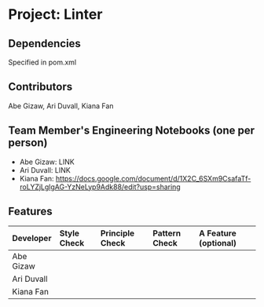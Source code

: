 # Project: Linter

## Dependencies
Specified in pom.xml

## Contributors
Abe Gizaw, Ari Duvall, Kiana Fan

## Team Member's Engineering Notebooks (one per person)
- Abe Gizaw: LINK
- Ari Duvall: LINK
- Kiana Fan: https://docs.google.com/document/d/1X2C_6SXm9CsafaTf-roLYZjLglgAG-YzNeLyp9Adk88/edit?usp=sharing

## Features


| Developer  | Style Check | Principle Check | Pattern Check | A Feature (optional) |
|:-----------|:------------|:----------------|:--------------|:---------------------|
| Abe Gizaw  |             |                 |               |                      |
| Ari Duvall |             |                 |               |                      |
| Kiana Fan  |             |                 |               |                      |

